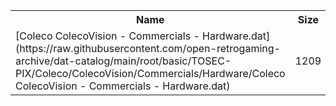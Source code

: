 <table>
<tr><th>Name</th><th>Size</th></tr>
<tr><td>
[Coleco ColecoVision - Commercials - Hardware.dat](https://raw.githubusercontent.com/open-retrogaming-archive/dat-catalog/main/root/basic/TOSEC-PIX/Coleco/ColecoVision/Commercials/Hardware/Coleco ColecoVision - Commercials - Hardware.dat)
</td><td>1209</td></tr>
</table>
